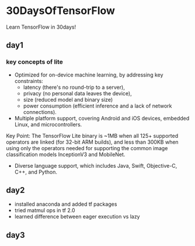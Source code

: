 # 30DaysOfTensorFlow
Learn TensorFlow in 30days! 

## day1
### key concepts of lite
* Optimized for on-device machine learning, by addressing key constraints: 
  * latency (there's no round-trip to a server),
  * privacy (no personal data leaves the device), 
  * size (reduced model and binary size)
  * power consumption (efficient inference and a lack of network connections).
* Multiple platform support, covering Android and iOS devices, embedded Linux, and microcontrollers.

Key Point: The TensorFlow Lite binary is ~1MB when all 125+ supported operators are linked (for 32-bit ARM builds), and less than 300KB when using only the operators needed for supporting the common image classification models InceptionV3 and MobileNet.

* Diverse language support, which includes Java, Swift, Objective-C, C++, and Python.

## day2
* installed anaconda and added tf packages
* tried matmul ops in tf 2.0 
* learned difference between eager execution vs lazy

## day3


